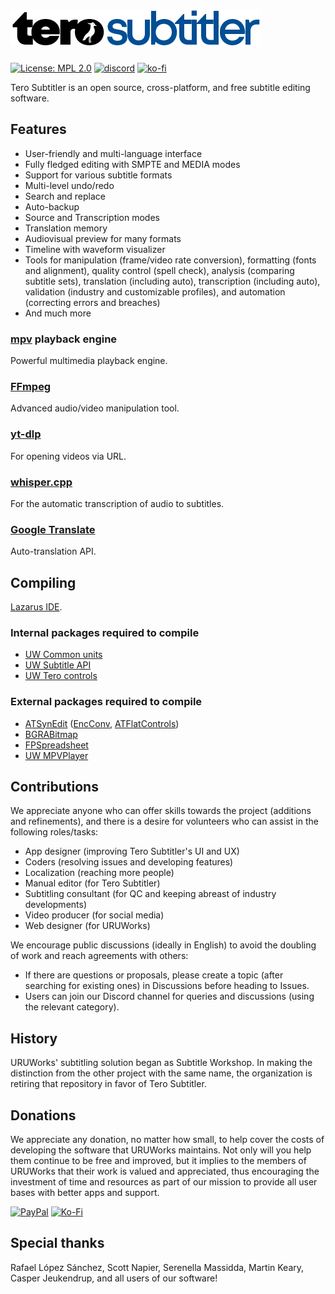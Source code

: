 # ![TeroSubtitler](share/terosubtitler_logo.png)
[![License: MPL 2.0](https://img.shields.io/badge/License-MPL_2.0-brightgreen.svg)](https://opensource.org/licenses/MPL-2.0)
[![discord](https://img.shields.io/badge/Discord-blue)](https://discord.gg/EqzXEa8pHK)
[![ko-fi](https://img.shields.io/badge/Ko--fi-F16061?logo=ko-fi&logoColor=white)](https://ko-fi.com/uruworks)

Tero Subtitler is an open source, cross-platform, and free subtitle editing software.

## Features

- User-friendly and multi-language interface
- Fully fledged editing with SMPTE and MEDIA modes
- Support for various subtitle formats
- Multi-level undo/redo
- Search and replace
- Auto-backup
- Source and Transcription modes
- Translation memory
- Audiovisual preview for many formats
- Timeline with waveform visualizer
- Tools for manipulation (frame/video rate conversion), formatting (fonts and alignment), quality control (spell check), analysis (comparing subtitle sets), translation (including auto), transcription (including auto), validation (industry and customizable profiles), and automation (correcting errors and breaches)
- And much more

### [mpv](https://mpv.io/) playback engine

Powerful multimedia playback engine.

### [FFmpeg](https://ffmpeg.org/)

Advanced audio/video manipulation tool.

### [yt-dlp](https://github.com/yt-dlp/yt-dlp)

For opening videos via URL.

### [whisper.cpp](https://github.com/ggerganov/whisper.cpp)

For the automatic transcription of audio to subtitles.

### [Google Translate](https://translate.google.com/)

Auto-translation API.

## Compiling

[Lazarus IDE](https://www.lazarus-ide.org/).

### Internal packages required to compile

- [UW Common units](https://github.com/URUWorks/TeroSubtitler/tree/main/TeroSubtitler/common)
- [UW Subtitle API](https://github.com/URUWorks/TeroSubtitler/tree/main/TeroSubtitler/subtitleapi)
- [UW Tero controls](https://github.com/URUWorks/TeroSubtitler/tree/main/TeroSubtitler/controls)

### External packages required to compile

- [ATSynEdit](https://wiki.freepascal.org/ATSynEdit) ([EncConv](https://github.com/Alexey-T/EncConv), [ATFlatControls](https://github.com/Alexey-T/ATFlatControls))
- [BGRABitmap](https://wiki.freepascal.org/BGRABitmap)
- [FPSpreadsheet](https://wiki.lazarus.freepascal.org/FPSpreadsheet)
- [UW MPVPlayer](https://github.com/URUWorks/UW_MPVPlayer)

## Contributions

We appreciate anyone who can offer skills towards the project (additions and refinements), and there is a desire for volunteers who can assist in the following roles/tasks:
- App designer (improving Tero Subtitler's UI and UX)
- Coders (resolving issues and developing features)
- Localization (reaching more people)
- Manual editor (for Tero Subtitler)
- Subtitling consultant (for QC and keeping abreast of industry developments)
- Video producer (for social media)
- Web designer (for URUWorks)

We encourage public discussions (ideally in English) to avoid the doubling of work and reach agreements with others:
- If there are questions or proposals, please create a topic (after searching for existing ones) in Discussions before heading to Issues.
- Users can join our Discord channel for queries and discussions (using the relevant category).

## History

URUWorks' subtitling solution began as Subtitle Workshop. In making the distinction from the other project with the same name, the organization is retiring that repository in favor of Tero Subtitler.

## Donations

We appreciate any donation, no matter how small, to help cover the costs of developing the software that URUWorks maintains. Not only will you help them continue to be free and improved, but it implies to the members of URUWorks that their work is valued and appreciated, thus encouraging the investment of time and resources as part of our mission to provide all user bases with better apps and support.
 
[![PayPal](https://img.shields.io/badge/PayPal-00457C?style=for-the-badge&logo=paypal&logoColor=white)](https://www.paypal.com/cgi-bin/webscr?cmd=_donations&business=uruworks@gmail.com&lc=US&item_name=Donate+to+URUWorks+Tero+Subtitler&no_note=0&cn=&curency_code=USD&bn=PP-DonationsBF:btn_donateCC_LG.gif:NonHosted)
[![Ko-Fi](https://img.shields.io/badge/Ko--fi-F16061?style=for-the-badge&logo=ko-fi&logoColor=white)](https://ko-fi.com/uruworks)

## Special thanks 

Rafael López Sánchez,
Scott Napier,
Serenella Massidda,
Martin Keary,
Casper Jeukendrup,
and all users of our software!

